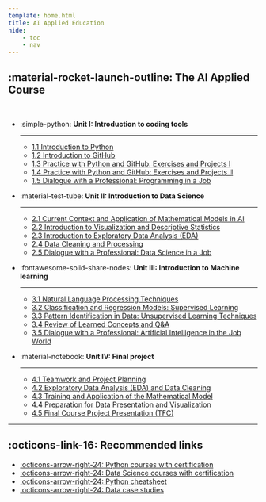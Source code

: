 ```yaml
---
template: home.html
title: AI Applied Education
hide:
    - toc
    - nav
---
```


## :material-rocket-launch-outline: The AI Applied Course

</br>

<div class="unit row-2" markdown>

- :simple-python: **Unit I: Introduction to coding tools**  

    --- 

    - [1.1 Introduction to Python](#)
    - [1.2 Introduction to GitHub](#)
    - [1.3 Practice with Python and GitHub: Exercises and Projects I](#)
    - [1.4 Practice with Python and GitHub: Exercises and Projects II](#)
    - [1.5 Dialogue with a Professional: Programming in a Job](#)
    
    

- :material-test-tube: **Unit II: Introduction to Data Science**  

    ---  

    - [2.1 Current Context and Application of Mathematical Models in AI](#)
    - [2.2 Introduction to Visualization and Descriptive Statistics](#)
    - [2.3 Introduction to Exploratory Data Analysis (EDA)](#)
    - [2.4 Data Cleaning and Processing](#)
    - [2.5 Dialogue with a Professional: Data Science in a Job](#)

- :fontawesome-solid-share-nodes: **Unit III: Introduction to Machine learning**  

    ---  

    - [3.1 Natural Language Processing Techniques](#)
    - [3.2 Classification and Regression Models: Supervised Learning](#)
    - [3.3 Pattern Identification in Data: Unsupervised Learning Techniques](#)
    - [3.4 Review of Learned Concepts and Q&A](#)
    - [3.5 Dialogue with a Professional: Artificial Intelligence in the Job World](#)

- :material-notebook: **Unit IV: Final project**  

    ---  

    - [4.1 Teamwork and Project Planning](#)
    - [4.2 Exploratory Data Analysis (EDA) and Data Cleaning](#)
    - [4.3 Training and Application of the Mathematical Model](#)
    - [4.4 Preparation for Data Presentation and Visualization](#)
    - [4.5 Final Course Project Presentation (TFC)](#)

</div>

---

## :octicons-link-16: Recommended links

<div class="grid row-2" markdown>

- [:octicons-arrow-right-24: Python courses with certification](https://www.codecademy.com/catalog/language/python)
- [:octicons-arrow-right-24: Data Science courses with certification](https://www.codecademy.com/catalog/subject/data-science)
- [:octicons-arrow-right-24: Python cheatsheet](https://carlosgrande.me/wp-content/uploads/2020/01/Cheatsheet_Python.pdf)
- [:octicons-arrow-right-24: Data case studies](https://carlosgrande.me/#case-studies/)

</div>

